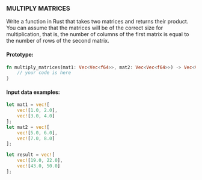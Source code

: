 ### MULTIPLY MATRICES


Write a function in Rust that takes two matrices and returns their product. You can assume that the matrices will be of the correct size for multiplication, that is, the number of columns of the first matrix is equal to the number of rows of the second matrix.

#### Prototype:

```rust
fn multiply_matrices(mat1: Vec<Vec<f64>>, mat2: Vec<Vec<f64>>) -> Vec<Vec<f64>> {
    // your code is here
}
```

#### Input data examples:

```rust
let mat1 = vec![
    vec![1.0, 2.0],
    vec![3.0, 4.0]
];
let mat2 = vec![
    vec![5.0, 6.0],
    vec![7.0, 8.0]
];
```

```rust
let result = vec![
    vec![19.0, 22.0],
    vec![43.0, 50.0]
];
```
